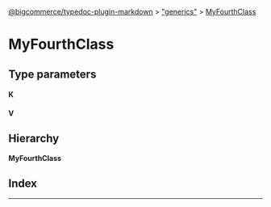[@bigcommerce/typedoc-plugin-markdown](../README.md) > ["generics"](../modules/_generics_.md) > [MyFourthClass](../classes/_generics_.myfourthclass.md)

# MyFourthClass

## Type parameters

#### K 
#### V 
## Hierarchy

**MyFourthClass**

## Index

---

